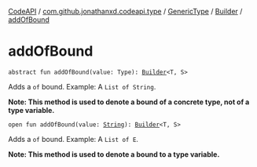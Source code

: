 [CodeAPI](../../../index.md) / [com.github.jonathanxd.codeapi.type](../../index.md) / [GenericType](../index.md) / [Builder](index.md) / [addOfBound](.)

# addOfBound

`abstract fun addOfBound(value: Type): `[`Builder`](index.md)`<T, S>`

Adds a `of` bound. Example: A `List of String`.

**Note: This method is used to denote a bound of a concrete type, not of a type variable.**

`open fun addOfBound(value: `[`String`](https://kotlinlang.org/api/latest/jvm/stdlib/kotlin/-string/index.html)`): `[`Builder`](index.md)`<T, S>`

Adds a `of` bound. Example: A `List of E`.

**Note: This method is used to denote a bound to a type variable.**

